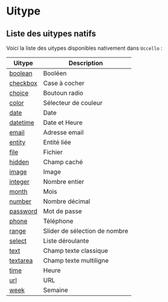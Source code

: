 # Uitype
## Liste des uitypes natifs

Voici la liste des uitypes disponibles nativement dans `Uccello` :

| Uitype                    | Description                   |
| ------------------------- | ----------------------------- |
| [boolean](./boolean.md)   | Booléen                       |
| [checkbox](./checkbox.md) | Case à cocher                 |
| [choice](./choice.md)     | Boutoun radio                 |
| [color](./color.md)       | Sélecteur de couleur          |
| [date](./date.md)         | Date                          |
| [datetime](./datetime.md) | Date et Heure                 |
| [email](./email.md)       | Adresse email                 |
| [entity](./entity.md)     | Entité liée                   |
| [file](./file.md)         | Fichier                       |
| [hidden](./hidden.md)     | Champ caché                   |
| [image](./image.md)       | Image                         |
| [integer](./integer.md)   | Nombre entier                 |
| [month](./month.md)       | Mois                          |
| [number](./number.md)     | Nombre décimal                |
| [password](./password.md) | Mot de passe                  |
| [phone](./phone.md)       | Téléphone                     |
| [range](./range.md)       | Slider de sélection de nombre |
| [select](./select.md)     | Liste déroulante              |
| [text](./text.md)         | Champ texte classique         |
| [textarea](./textarea.md) | Champ texte multiligne        |
| [time](./time.md)         | Heure                         |
| [url](./url.md)           | URL                           |
| [week](./week.md)         | Semaine                       |

